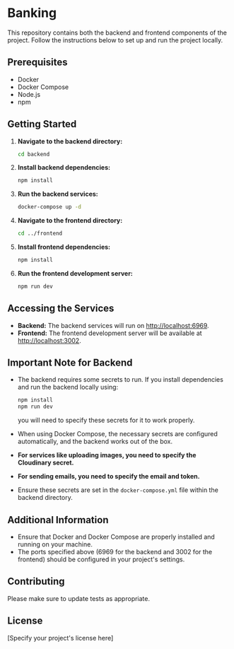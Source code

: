 # Banking

This repository contains both the backend and frontend components of the project. Follow the instructions below to set up and run the project locally.

## Prerequisites

- Docker
- Docker Compose
- Node.js
- npm

## Getting Started

1. **Navigate to the backend directory:**

   ```bash
   cd backend
   ```

2. **Install backend dependencies:**

   ```bash
   npm install
   ```

3. **Run the backend services:**

   ```bash
   docker-compose up -d
   ```

4. **Navigate to the frontend directory:**

   ```bash
   cd ../frontend
   ```

5. **Install frontend dependencies:**

   ```bash
   npm install
   ```

6. **Run the frontend development server:**
   ```bash
   npm run dev
   ```

## Accessing the Services

- **Backend:** The backend services will run on [http://localhost:6969](http://localhost:6969).
- **Frontend:** The frontend development server will be available at [http://localhost:3002](http://localhost:3002).

## Important Note for Backend

- The backend requires some secrets to run. If you install dependencies and run the backend locally using:

  ```bash
  npm install
  npm run dev
  ```

  you will need to specify these secrets for it to work properly.

- When using Docker Compose, the necessary secrets are configured automatically, and the backend works out of the box.

- **For services like uploading images, you need to specify the Cloudinary secret.**

- **For sending emails, you need to specify the email and token.**

- Ensure these secrets are set in the `docker-compose.yml` file within the backend directory.

## Additional Information

- Ensure that Docker and Docker Compose are properly installed and running on your machine.
- The ports specified above (6969 for the backend and 3002 for the frontend) should be configured in your project's settings.

## Contributing

Please make sure to update tests as appropriate.

## License

[Specify your project's license here]
